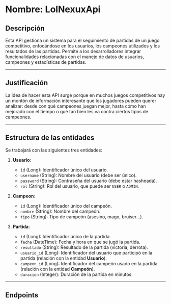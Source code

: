 
# Nombre: LolNexuxApi

## Descripción

Esta API gestiona un sistema para el seguimiento de partidas de un juego competitivo,
enfocándose en los usuarios, los campeones utilizados y los resultados de las partidas.
Permite a los desarrolladores integrar funcionalidades relacionadas con el manejo de datos de usuarios, campeones y estadísticas de partidas.

---

## Justificación

La idea de hacer esta API surge porque en muchos juegos competitivos hay un montón de información interesante que los jugadores pueden querer analizar:
desde con qué campeones juegan mejor, hasta cómo han mejorado con el tiempo o qué tan bien les va contra ciertos tipos de campeones.

---

## Estructura de las entidades

Se trabajará con las siguientes tres entidades:

1. **Usuario**:
    - `id` (Long): Identificador único del usuario.
    - `username` (String): Nombre del usuario (debe ser único).
    - `password` (String): Contraseña del usuario (debe estar hasheada).
    - `rol` (String): Rol del usuario, que puede ser `USER` o `ADMIN`.


2. **Campeon**:
    - `id` (Long): Identificador único del campeón.
    - `nombre` (String): Nombre del campeón.
    - `tipo` (String): Tipo de campeón (asesino, mago, bruiser...).

3. **Partida**:
    - `id` (Long): Identificador único de la partida.
    - `fecha` (DateTime): Fecha y hora en que se jugó la partida.
    - `resultado` (String): Resultado de la partida (victoria, derrota).
    - `usuario_id` (Long): Identificador del usuario que participó en la partida (relación con la entidad **Usuario**).
    - `campeon_id` (Long): Identificador del campeón usado en la partida (relación con la entidad **Campeón**).
    - `duracion` (Integer): Duración de la partida en minutos.

---

## Endpoints

